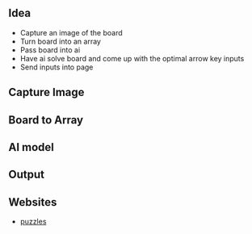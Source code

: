 ## Idea

- Capture an image of the board
- Turn board into an array
- Pass board into ai
- Have ai solve board and come up with the optimal arrow key inputs
- Send inputs into page

## Capture Image

## Board to Array

## AI model

## Output


## Websites
- [puzzles](https://tryhardguides.com/linkedin-zip-answer-today/)
